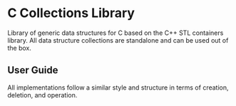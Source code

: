 # C Collections Library

Library of generic data structures for C based on the C++ STL containers library. All data structure collections are standalone and can be used out of the box.

## User Guide

All implementations follow a similar style and structure in terms of creation, deletion, and operation.
